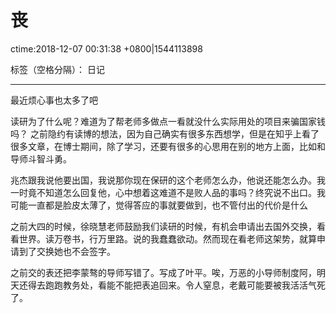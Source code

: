 ﻿# 丧
ctime:2018-12-07 00:31:38 +0800|1544113898

标签（空格分隔）： 日记

---

最近烦心事也太多了吧

读研为了什么呢？难道为了帮老师多做点一看就没什么实际用处的项目来骗国家钱吗？
之前隐约有读博的想法，因为自己确实有很多东西想学，但是在知乎上看了很多文章，在博士期间，除了学习，还要有很多的心思用在别的地方上面，比如和导师斗智斗勇。

兆杰跟我说他要出国，我说那你现在保研的这个老师怎么办，他说还能怎么办。我一时竟不知道怎么回复他，心中想着这难道不是败人品的事吗？终究说不出口。我可能一直都是脸皮太薄了，觉得答应的事就要做到，也不管付出的代价是什么

之前大四的时候，徐晓慧老师鼓励我们读研的时候，有机会申请出去国外交换，看看世界。读万卷书，行万里路。说的我蠢蠢欲动。然而现在看老师这架势，就算申请到了交换她也不会签字。

之前交的表还把李蒙骜的导师写错了。写成了叶平。唉，万恶的小导师制度阿，明天还得去跑跑教务处，看能不能把表追回来。令人窒息，老戴可能要被我活活气死了。







